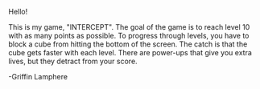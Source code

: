 Hello! 

This is my game, "INTERCEPT". The goal of the game is to reach level 10 with as many points as possible. To progress through levels, you have to block a cube from hitting the bottom of the screen. The catch is that the cube gets faster with each level. There are power-ups that give you extra lives, but they detract from your score.

-Griffin Lamphere
